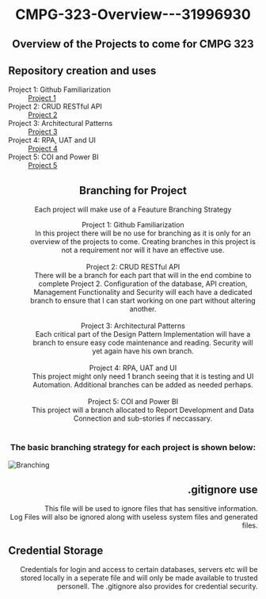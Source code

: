 <h1 align="center"><strong>CMPG-323-Overview---31996930</strong></h1>
<h2 align="center">Overview of the Projects to come for CMPG 323</h2>
<h2 align="left">Repository creation and uses</h2>
<dl>
  <dt>Project 1: Github Familiarization</dt>
  <dd><a href="https://github.com/MunchyBunchy2203/CMPG-323-Overview---31996930">Project 1</a></dd>
  <dt>Project 2: CRUD RESTful API</dt>
  <dd><a href="https://github.com/MunchyBunchy2203/CMPG-323-Project-2---31996930">Project 2</a></dd>
  <dt>Project 3: Architectural Patterns</dt>
  <dd><a href="https://github.com/MunchyBunchy2203/CMPG-323-Project-3---31996930">Project 3</a></dd>
  <dt>Project 4: RPA, UAT and UI</dt>
  <dd><a href="https://github.com/MunchyBunchy2203/CMPG-323-Project-4---31996930">Project 4</a></dd>
  <dt>Project 5: COI and Power BI</dt>
  <dd><a href="https://github.com/MunchyBunchy2203/CPMG-323-Project-5---31996930">Project 5</a></dd>
</dl>

<h2 align="center">Branching for Project</h2>
<p align="center">Each project will make use of a Feauture Branching Strategy</p>
<dl align="center">
  <dt>Project 1: Github Familiarization</dt>
  <dd>In this project there will be no use for branching as it is only for an overview of the projects to come. Creating           branches in this project is not a requirement nor will it have an effective use.</dd><br>
  <dt>Project 2: CRUD RESTful API</dt>
  <dd>There will be a branch for each part that will in the end combine to complete Project 2. Configuration of the database,       API creation, Management Functionality and Security will each have a dedicated branch to ensure that I can start             working on one part without altering another.</dd><br>
  <dt>Project 3: Architectural Patterns</dt>
  <dd>Each critical part of the Design Pattern Implementation will have a branch to ensure easy code maintenance and reading.       Security will yet again have his own branch.</dd><br>
  <dt>Project 4: RPA, UAT and UI</dt>
  <dd>This project might only need 1 branch seeing that it is testing and UI Automation. Additional branches can be added as       needed perhaps.</dd><br>
  <dt>Project 5: COI and Power BI</dt>
  <dd>This project will a branch allocated to Report Development and Data Connection and sub-stories if neccassary.</dd><br>
</dl>

<h3 align="center">The basic branching strategy for each project is shown below:</h3>
<img src="https://i0.wp.com/digitalvarys.com/wp-content/uploads/2019/06/image-6.png?resize=1024%2C411&ssl=1" alt="Branching">

<h2 align="right">.gitignore use</h2>
<p align="right">This file will be used to ignore files that has sensitive information.<br>
Log Files will also be ignored along with useless system files and generated files.</p>

<h2 align="left">Credential Storage</h2>
<p align="right">Credentials for login and access to certain databases, servers etc will be stored locally in a seperate file and will only be made available to trusted personell. The .gitignore also provides for credential security.</p>
